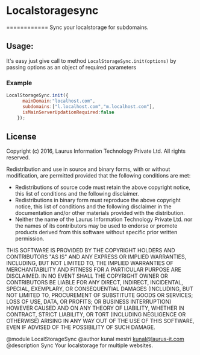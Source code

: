 # Localstoragesync
============
Sync your localstorage for subdomains.


Usage:
------
It's easy just give call to method `LocalStorageSync.init(options)` by passing options as an object of required parameters

### Example 
```javascript
LocalStorageSync.init({
      mainDomain:"localhost.com",
      subdomains:["l.localhost.com","m.localhost.com"],
      isMainServerUpdationRequired:false
    });
```


## License

  Copyright (c) 2016, Laurus Information Technology Private Ltd.
  All rights reserved.
  
  Redistribution and use in source and binary forms, with or without 
  modification, are permitted provided that the following conditions are met:
 
  - Redistributions of source code must retain the above copyright notice, 
    this list of conditions and the following disclaimer.
  - Redistributions in binary form must reproduce the above copyright notice, 
    this list of conditions and the following disclaimer in the documentation 
    and/or other materials provided with the distribution.
  - Neither the name of the Laurus Information Technology Private Ltd. nor the names of its contributors 
    may be used to endorse or promote products derived from this software 
    without specific prior written permission.
  
  THIS SOFTWARE IS PROVIDED BY THE COPYRIGHT HOLDERS AND CONTRIBUTORS "AS IS" 
  AND ANY EXPRESS OR IMPLIED WARRANTIES, INCLUDING, BUT NOT LIMITED TO, THE 
  IMPLIED WARRANTIES OF MERCHANTABILITY AND FITNESS FOR A PARTICULAR PURPOSE 
  ARE DISCLAIMED. IN NO EVENT SHALL THE COPYRIGHT OWNER OR CONTRIBUTORS BE 
  LIABLE FOR ANY DIRECT, INDIRECT, INCIDENTAL, SPECIAL, EXEMPLARY, OR 
  CONSEQUENTIAL DAMAGES (INCLUDING, BUT NOT LIMITED TO, PROCUREMENT OF 
  SUBSTITUTE GOODS OR SERVICES; LOSS OF USE, DATA, OR PROFITS; OR BUSINESS 
  INTERRUPTION) HOWEVER CAUSED AND ON ANY THEORY OF LIABILITY, WHETHER IN 
  CONTRACT, STRICT LIABILITY, OR TORT (INCLUDING NEGLIGENCE OR OTHERWISE) 
  ARISING IN ANY WAY OUT OF THE USE OF THIS SOFTWARE, EVEN IF ADVISED OF THE 
  POSSIBILITY OF SUCH DAMAGE.
 
  @module LocalStorageSync
  @author kunal mestri <kunal@laurus-it.com>
  @description Sync Your localstorage for multiple websites.
 
